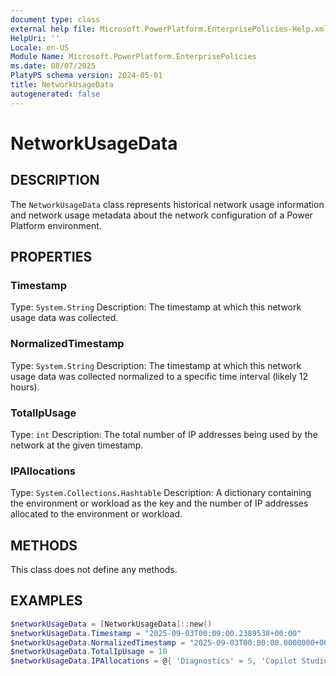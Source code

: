 ```yaml
---
document type: class
external help file: Microsoft.PowerPlatform.EnterprisePolicies-Help.xml
HelpUri: ''
Locale: en-US
Module Name: Microsoft.PowerPlatform.EnterprisePolicies
ms.date: 08/07/2025
PlatyPS schema version: 2024-05-01
title: NetworkUsageData
autogenerated: false
---
```


# NetworkUsageData

## DESCRIPTION

The `NetworkUsageData` class represents historical network usage information and network usage metadata about the network configuration of a Power Platform environment.

## PROPERTIES

### Timestamp

Type: `System.String`
Description: The timestamp at which this network usage data was collected.

### NormalizedTimestamp

Type: `System.String`
Description: The timestamp at which this network usage data was collected normalized to a specific time interval (likely 12 hours).

### TotalIpUsage

Type: `int`
Description: The total number of IP addresses being used by the network at the given timestamp.

### IPAllocations

Type: `System.Collections.Hashtable`
Description: A dictionary containing the environment or workload as the key and the number of IP addresses allocated to the environment or workload.

## METHODS

This class does not define any methods.

## EXAMPLES

```powershell
$networkUsageData = [NetworkUsageData]::new()
$networkUsageData.Timestamp = "2025-09-03T00:09:00.2389538+00:00"
$networkUsageData.NormalizedTimestamp = "2025-09-03T00:00:00.0000000+00:00"
$networkUsageData.TotalIpUsage = 10
$networkUsageData.IPAllocations = @{ 'Diagnostics' = 5, 'Copilot Studio' = 5 }
```
